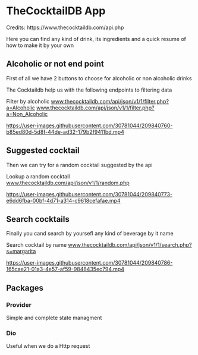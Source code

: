 <h1> TheCocktailDB App </h1>

<p>Credits: https://www.thecocktaildb.com/api.php</p>

<p>Here you can find any kind of drink, its ingredients and a quick resume of how to make it by your own</p>


<h2>Alcoholic or not end point</h2>

<p>First of all we have 2 buttons to choose for alcoholic or non alcoholic drinks</p>
<p>The Cocktaildb help us with the following endpoints to filtering data</p>

Filter by alcoholic
www.thecocktaildb.com/api/json/v1/1/filter.php?a=Alcoholic
www.thecocktaildb.com/api/json/v1/1/filter.php?a=Non_Alcoholic

https://user-images.githubusercontent.com/30781044/209840760-b85ed80d-5d8f-44de-ad32-179b2f9411bd.mp4


<h2>Suggested cocktail</h2>

<p>Then we can try for a random cocktail suggested by the api</p>

Lookup a random cocktail
www.thecocktaildb.com/api/json/v1/1/random.php

https://user-images.githubusercontent.com/30781044/209840773-e6dd6fba-00bf-4d71-a314-c9618cefafae.mp4


<h2>Search cocktails</h2>

<p>Finally you cand search by yoursefl any kind of beverage by it name</p>

Search cocktail by name
www.thecocktaildb.com/api/json/v1/1/search.php?s=margarita

https://user-images.githubusercontent.com/30781044/209840786-165cae21-01a3-4e57-af59-9848435ec794.mp4

<h2>Packages</h2>

<h3>Provider</h3>
<p>Simple and complete state managment</p>
<h3>Dio</h3>
<p>Useful when we do a Http request</p>
